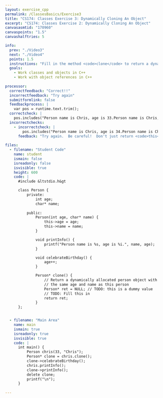 ```yaml
---
layout: exercise_cpp
permalink: /ClassesBasics/Exercise3
title: "CS174: Classes Exercise 3: Dynamically Cloning An Object"
excerpt: "CS174: Classes Exercise 2: Dynamically Cloning An Object"
canvasasmtid: "170960"
canvaspoints: "1.5"
canvashalftries: 5

info:
  prev: "./Video3"
  next: "./Video4"
  points: 1.5
  instructions: "Fill in the method <code>clone</code> to return a dynamically allocated <code>Person</code> object with the same age and name as <code>this</code> person."
  goals:
    - Work classes and objects in C++
    - Work with object references in C++
    
processor:  
  correctfeedback: "Correct!!" 
  incorrectfeedback: "Try again"
  submitformlink: false
  feedbackprocess: | 
    var pos = runtime.text.trim();
  correctcheck: |
    pos.includes("Person name is Chris, age is 33.Person name is Chris, age is 34")
  incorrectchecks:
    - incorrectcheck: |
        pos.includes("Person name is Chris, age is 34.Person name is Chris, age is 34")
      feedback: "Try again.  Be careful!  Don't just return <code>this</code>; we want to make a clone!  So there should be a <code>new</code> somewhere."
 
files:
  - filename: "Student Code"
    name: student
    ismain: false
    isreadonly: false
    isvisible: true
    height: 600
    code: | 
      #include &ltstdio.h&gt

      class Person {
          private:
              int age;
              char* name;
          
          public:
              Person(int age, char* name) {
                  this->age = age;
                  this->name = name;
              }

              void printInfo() {
                  printf("Person name is %s, age is %i.", name, age);
              }

              void celebrateBirthday() {
                  age++;
              }

              Person* clone() {
                  // Return a dynamically allocated person object with
                  // the same age and name as this person
                  Person* ret = NULL; // TODO: this is a dummy value
                  // TODO: Fill this in
                  return ret;
              }
      };


  - filename: "Main Area"
    name: main
    ismain: true
    isreadonly: true
    isvisible: true
    code: | 
      int main() {
          Person chris(33, "Chris");
          Person* clone = chris.clone();
          clone->celebrateBirthday();
          chris.printInfo();
          clone->printInfo();
          delete clone;
          printf("\n");
      }
        
---
```

